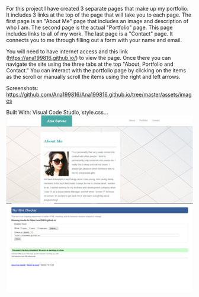 For this project I have created 3 separate pages that make up my portfolio. It includes 3 links at the top of the page that will take you to each page. The first page is an "About Me" page that includes an image and description of who I am. The second page is the actual "Portfolio" page. This page includes links to all of my work. The last page is a "Contact" page. It connects you to me through filling out a form with your name and email.

You will need to have internet access and this link (https://ana199816.github.io/) to view the page. Once there you can navigate the site using the three tabs at the top "About, Portfolio and Contact." You can interact with the portfolio page by clicking on the items as the scroll or manually scroll the items using the right and left arrows.

Screenshots: https://github.com/Ana199816/Ana199816.github.io/tree/master/assets/images

Built With: Visual Code Studio, style.css...
<img src="assets/images/portfolio.screenshot.png">
<img src="assets/images/validator.png">
